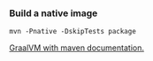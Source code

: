 ### Build a native image  
`mvn -Pnative -DskipTests package`

 [GraalVM with maven documentation.](https://www.graalvm.org/22.2/reference-manual/native-image/guides/use-native-image-maven-plugin/)
